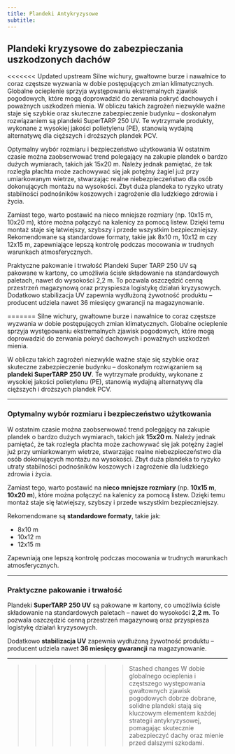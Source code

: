 ```yaml
---
title: Plandeki Antykryzysowe
subtitle:
---
```


## Plandeki kryzysowe do zabezpieczania uszkodzonych dachów

<<<<<<< Updated upstream Silne wichury, gwałtowne burze i nawałnice to coraz
częstsze wyzwania w dobie postępujących zmian klimatycznych. Globalne ocieplenie
sprzyja występowaniu ekstremalnych zjawisk pogodowych, które mogą doprowadzić do
zerwania pokryć dachowych i poważnych uszkodzeń mienia. W obliczu takich
zagrożeń niezwykle ważne staje się szybkie oraz skuteczne zabezpieczenie budynku
– doskonałym rozwiązaniem są plandeki SuperTARP 250 UV. Te wytrzymałe produkty,
wykonane z wysokiej jakości polietylenu (PE), stanowią wydajną alternatywę dla
cięższych i droższych plandek PCV.

Optymalny wybór rozmiaru i bezpieczeństwo użytkowania W ostatnim czasie można
zaobserwować trend polegający na zakupie plandek o bardzo dużych wymiarach,
takich jak 15x20 m. Należy jednak pamiętać, że tak rozległa płachta może
zachowywać się jak potężny żagiel już przy umiarkowanym wietrze, stwarzając
realne niebezpieczeństwo dla osób dokonujących montażu na wysokości. Zbyt duża
plandeka to ryzyko utraty stabilności podnośników koszowych i zagrożenie dla
ludzkiego zdrowia i życia.

Zamiast tego, warto postawić na nieco mniejsze rozmiary (np. 10x15 m, 10x20 m),
które można połączyć na kalenicy za pomocą listew. Dzięki temu montaż staje się
łatwiejszy, szybszy i przede wszystkim bezpieczniejszy. Rekomendowane są
standardowe formaty, takie jak 8x10 m, 10x12 m czy 12x15 m, zapewniające lepszą
kontrolę podczas mocowania w trudnych warunkach atmosferycznych.

Praktyczne pakowanie i trwałość Plandeki Super TARP 250 UV są pakowane w
kartony, co umożliwia ścisłe składowanie na standardowych paletach, nawet do
wysokości 2,2 m. To pozwala oszczędzić cenną przestrzeń magazynową oraz
przyspiesza logistykę działań kryzysowych. Dodatkowo stabilizacja UV zapewnia
wydłużoną żywotność produktu – producent udziela nawet 36 miesięcy gwarancji na
magazynowanie.

======= Silne wichury, gwałtowne burze i nawałnice to coraz częstsze wyzwania w
dobie postępujących zmian klimatycznych. Globalne ocieplenie sprzyja
występowaniu ekstremalnych zjawisk pogodowych, które mogą doprowadzić do
zerwania pokryć dachowych i poważnych uszkodzeń mienia.

W obliczu takich zagrożeń niezwykle ważne staje się szybkie oraz skuteczne
zabezpieczenie budynku – doskonałym rozwiązaniem są **plandeki SuperTARP 250
UV**. Te wytrzymałe produkty, wykonane z wysokiej jakości polietylenu (PE),
stanowią wydajną alternatywę dla cięższych i droższych plandek PCV.

---

### Optymalny wybór rozmiaru i bezpieczeństwo użytkowania

W ostatnim czasie można zaobserwować trend polegający na zakupie plandek o
bardzo dużych wymiarach, takich jak **15x20 m**. Należy jednak pamiętać, że tak
rozległa płachta może zachowywać się jak potężny żagiel już przy umiarkowanym
wietrze, stwarzając realne niebezpieczeństwo dla osób dokonujących montażu na
wysokości. Zbyt duża plandeka to ryzyko utraty stabilności podnośników koszowych
i zagrożenie dla ludzkiego zdrowia i życia.

Zamiast tego, warto postawić na **nieco mniejsze rozmiary** (np. **10x15 m**,
**10x20 m**), które można połączyć na kalenicy za pomocą listew. Dzięki temu
montaż staje się łatwiejszy, szybszy i przede wszystkim bezpieczniejszy.

Rekomendowane są **standardowe formaty**, takie jak:

- 8x10 m
- 10x12 m
- 12x15 m

Zapewniają one lepszą kontrolę podczas mocowania w trudnych warunkach
atmosferycznych.

---

### Praktyczne pakowanie i trwałość

Plandeki **SuperTARP 250 UV** są pakowane w kartony, co umożliwia ścisłe
składowanie na standardowych paletach – nawet do wysokości **2,2 m**. To pozwala
oszczędzić cenną przestrzeń magazynową oraz przyspiesza logistykę działań
kryzysowych.

Dodatkowo **stabilizacja UV** zapewnia wydłużoną żywotność produktu – producent
udziela nawet **36 miesięcy gwarancji** na magazynowanie.

---

> > > > > > > Stashed changes W dobie globalnego ocieplenia i częstszego
> > > > > > > występowania gwałtownych zjawisk pogodowych dobrze dobrane,
> > > > > > > solidne plandeki stają się kluczowym elementem każdej strategii
> > > > > > > antykryzysowej, pomagając skutecznie zabezpieczyć dachy oraz
> > > > > > > mienie przed dalszymi szkodami.
